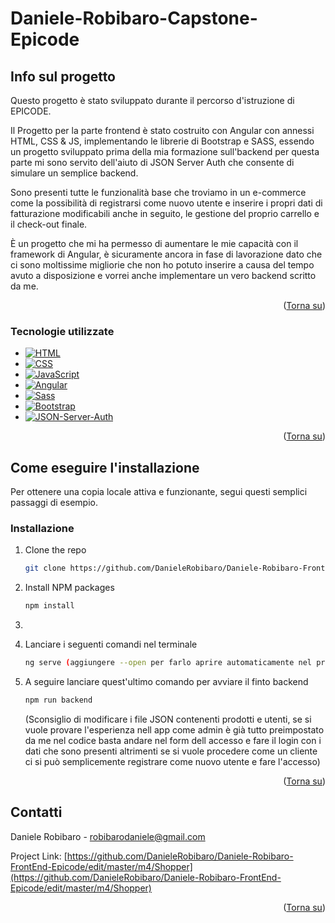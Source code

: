 <a name="readme-top"></a>
# Daniele-Robibaro-Capstone-Epicode
<!-- ABOUT THE PROJECT -->
## Info sul progetto
Questo progetto è stato sviluppato durante il percorso d'istruzione di EPICODE.

Il Progetto per la parte frontend è stato costruito con Angular con annessi HTML, CSS & JS, implementando le librerie di Bootstrap e SASS, essendo un progetto sviluppato prima della mia formazione sull'backend per questa parte mi sono servito dell'aiuto di JSON Server Auth che consente di simulare un semplice backend.

Sono presenti tutte le funzionalità base che troviamo in un e-commerce come la possibilità di registrarsi come nuovo utente e inserire i propri dati di fatturazione modificabili anche in seguito, le gestione del proprio carrello e il check-out finale.

È un progetto che mi ha permesso di aumentare le mie capacità con il framework di Angular, è sicuramente ancora in fase di lavorazione dato che ci sono moltissime migliorie che non ho potuto inserire a causa del tempo avuto a disposizione e vorrei anche implementare un vero backend scritto da me.



<p align="right">(<a href="#readme-top">Torna su</a>)</p>



### Tecnologie utilizzate

* [![HTML][HTML.io]][HTML-url]
* [![CSS][CSS.io]][CSS-url]
* [![JavaScript][JavaScript.io]][JavaScript-url]
* [![Angular][Angular.io]][Angular-url]
* [![Sass][Sass.io]][Sass-url]
* [![Bootstrap][Bootstrap.com]][Bootstrap-url]
* [![JSON-Server-Auth][JSON-Server-Auth.com]][JSON-Server-Auth-url]

<p align="right">(<a href="#readme-top">Torna su</a>)</p>


<!-- GETTING STARTED -->
## Come eseguire l'installazione

Per ottenere una copia locale attiva e funzionante, segui questi semplici passaggi di esempio.

### Installazione

1. Clone the repo
   ```sh
   git clone https://github.com/DanieleRobibaro/Daniele-Robibaro-FrontEnd-Epicode/edit/master/m4/Shopper
   ```
2. Install NPM packages
   ```sh
   npm install
   ```
3. 
   ```sh
   
   ```
4. Lanciare i seguenti comandi nel terminale
   ```sh
   ng serve (aggiungere --open per farlo aprire automaticamente nel proprio browser)
   ```
5. A seguire lanciare quest'ultimo comando per avviare il finto backend
   ```sh
   npm run backend
   ```
   (Sconsiglio di modificare i file JSON contenenti prodotti e utenti, se si vuole provare l'esperienza nell app come admin è già tutto preimpostato da me nel codice basta andare nel form dell accesso e fare il login con i dati che sono presenti altrimenti se si vuole procedere come un cliente ci si può semplicemente registrare come nuovo utente e fare l'accesso)


<p align="right">(<a href="#readme-top">Torna su</a>)</p>


<!-- CONTACT -->
## Contatti

Daniele Robibaro - robibarodaniele@gmail.com

Project Link: [https://github.com/DanieleRobibaro/Daniele-Robibaro-FrontEnd-Epicode/edit/master/m4/Shopper](https://github.com/DanieleRobibaro/Daniele-Robibaro-FrontEnd-Epicode/edit/master/m4/Shopper)

<p align="right">(<a href="#readme-top">Torna su</a>)</p>


<!-- MARKDOWN LINKS & IMAGES -->
<!-- https://www.markdownguide.org/basic-syntax/#reference-style-links -->
[HTML.io]: https://img.shields.io/badge/HTML5-E34F26?style=for-the-badge&logo=html5&logoColor=white
[HTML-url]: https://developer.mozilla.org/en-US/docs/Learn/HTML
[CSS.io]: https://img.shields.io/badge/CSS3-1572B6?style=for-the-badge&logo=css3&logoColor=white
[CSS-url]: https://developer.mozilla.org/en-US/docs/Learn/CSS
[JavaScript.io]: https://img.shields.io/badge/JavaScript-F7DF1E?style=for-the-badge&logo=javascript&logoColor=black
[JavaScript-url]: https://developer.mozilla.org/en-US/docs/Learn/JavaScript
[Angular.io]: https://img.shields.io/badge/Angular-DD0031?style=for-the-badge&logo=angular&logoColor=white
[Angular-url]: https://angular.io/
[Sass.io]: https://img.shields.io/badge/Sass-CC6699?style=for-the-badge&logo=sass&logoColor=white
[Sass-url]: https://sass-lang.com/
[Bootstrap.com]: https://img.shields.io/badge/Bootstrap-563D7C?style=for-the-badge&logo=bootstrap&logoColor=white
[Bootstrap-url]: https://getbootstrap.com
[JSON-Server-Auth.com]: https://img.shields.io/badge/NPM-%23000000.svg?style=for-the-badge&logo=npm&logoColor=white
[JSON-Server-Auth-url]: https://www.npmjs.com/package/json-server-auth
